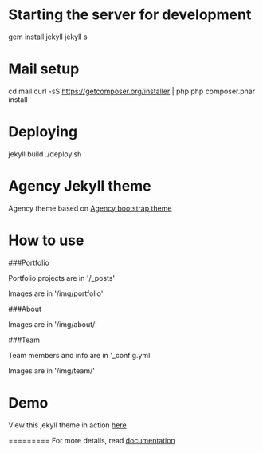 Starting the server for development
====================
gem install jekyll
jekyll s

Mail setup
================
cd mail
curl -sS https://getcomposer.org/installer | php
php composer.phar install

Deploying
====================
jekyll build
./deploy.sh


Agency Jekyll theme
====================

Agency theme based on [Agency bootstrap theme ](http://startbootstrap.com/templates/agency/)

# How to use

###Portfolio

Portfolio projects are in '/_posts'

Images are in '/img/portfolio'

###About

Images are in '/img/about/'

###Team

Team members and info are in '_config.yml'

Images are in '/img/team/'


# Demo

View this jekyll theme in action [here](https://y7kim.github.io/agency-jekyll-theme)

=========
For more details, read [documentation](http://jekyllrb.com/)
